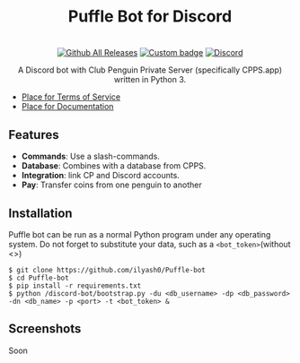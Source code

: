 <h1 align="center">
   Puffle Bot for Discord
</h1>

#

<div align="center">

[![Github All Releases](https://img.shields.io/github/v/release/ilyash0/discord-bot)](https://github.com/ilyash0/discord-bot/releases)
[![Custom badge](https://img.shields.io/badge/-add%20bot%20to%20server-5865F2)](https://discord.com/api/oauth2/authorize?client_id=875078308688179200&permissions=412317240384&scope=applications.commands%20bot)
[![Discord](https://img.shields.io/discord/755445822920982548?logo=discord&logoColor=white)](https://discord.gg/ntZUXsWZaM)
</div>

<p align="center">A Discord bot with Club Penguin Private Server (specifically CPPS.app) written in Python 3.</p>

- [Place for Terms of Service]()
- [Place for Documentation]()

## Features

- **Commands**: Use a slash-commands.
- **Database**: Combines with a database from CPPS.
- **Integration**: link CP and Discord accounts.
- **Pay**: Transfer coins from one penguin to another

## Installation

Puffle bot can be run as a normal Python program under any operating system. Do not forget to substitute your data, such as a `<bot_token>`(without <>)

```shell
$ git clone https://github.com/ilyash0/Puffle-bot
$ cd Puffle-bot
$ pip install -r requirements.txt
$ python /discord-bot/bootstrap.py -du <db_username> -dp <db_password> -dn <db_name> -p <port> -t <bot_token> &
```

## Screenshots

Soon

